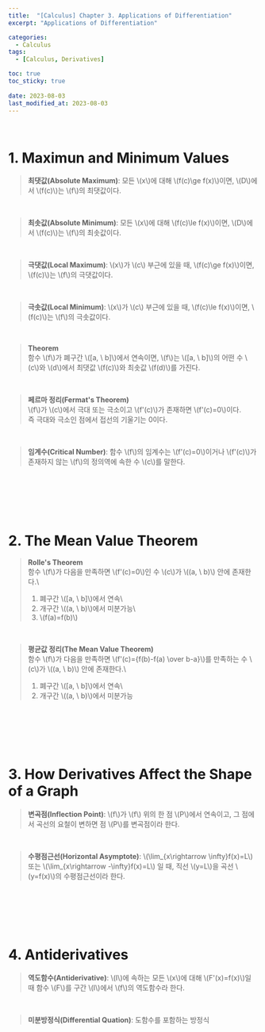 ```yaml
---
title:  "[Calculus] Chapter 3. Applications of Differentiation"
excerpt: "Applications of Differentiation"

categories:
  - Calculus
tags:
  - [Calculus, Derivatives]

toc: true
toc_sticky: true
 
date: 2023-08-03
last_modified_at: 2023-08-03
---
```


&nbsp;

# 1. Maximun and Minimum Values
> **최댓값(Absolute Maximum)**: 모든 \\(x\\)에 대해 \\(f(c)\ge f(x)\\)이면, \\(D\\)에서 \\(f(c)\\)는 \\(f\\)의 최댓값이다.

&nbsp;

> **최솟값(Absolute Minimum)**: 모든 \\(x\\)에 대해 \\(f(c)\le f(x)\\)이면, \\(D\\)에서 \\(f(c)\\)는 \\(f\\)의 최솟값이다.

&nbsp;

> **극댓값(Local Maximum)**: \\(x\\)가 \\(c\\) 부근에 있을 때, \\(f(c)\ge f(x)\\)이면, \\(f(c)\\)는 \\(f\\)의 극댓값이다.

&nbsp;

> **극솟값(Local Minimum)**: \\(x\\)가 \\(c\\) 부근에 있을 때, \\(f(c)\le f(x)\\)이면, \\(f(c)\\)는 \\(f\\)의 극솟값이다.

&nbsp;

> **Theorem**\
> 함수 \\(f\\)가 폐구간 \\([a, \ b]\\)에서 연속이면, \\(f\\)는 \\([a, \ b]\\)의 어떤 수 \\(c\\)와 \\(d\\)에서 최댓값 \\(f(c)\\)와 최솟값 \\(f(d)\\)를 가진다.

&nbsp;

> **페르마 정리(Fermat's Theorem)**\
> \\(f\\)가 \\(c\\)에서 극대 또는 극소이고 \\(f'(c)\\)가 존재하면 \\(f'(c)=0\\)이다.\
> 즉 극대와 극소인 점에서 접선의 기울기는 0이다.

&nbsp;

> **임계수(Critical Number)**: 함수 \\(f\\)의 임계수는 \\(f'(c)=0\\)이거나 \\(f'(c)\\)가 존재하지 않는 \\(f\\)의 정의역에 속한 수 \\(c\\)를 말한다.

&nbsp;

&nbsp;

&nbsp;

# 2. The Mean Value Theorem
> **Rolle's Theorem**\
> 함수 \\(f\\)가 다음을 만족하면 \\(f'(c)=0\\)인 수 \\(c\\)가 \\((a, \ b)\\) 안에 존재한다.\
> 1. 폐구간 \\([a, \ b]\\)에서 연속\
> 2. 개구간 \\((a, \ b)\\)에서 미분가능\
> 3. \\(f(a)=f(b)\\)

&nbsp;

> **평균값 정리(The Mean Value Theorem)**\
> 함수 \\(f\\)가 다음을 만족하면 \\(f'(c)={f(b)-f(a) \over b-a}\\)를 만족하는 수 \\(c\\)가 \\((a, \ b)\\) 안에 존재한다.\
> 1. 폐구간 \\([a, \ b]\\)에서 연속\
> 2. 개구간 \\((a, \ b)\\)에서 미분가능

&nbsp;

&nbsp;

&nbsp;

# 3. How Derivatives Affect the Shape of a Graph
> **변곡점(Inflection Point)**: \\(f\\)가 \\(f\\) 위의 한 점 \\(P\\)에서 연속이고, 그 점에서 곡선의 요철이 변하면 점 \\(P\\)를 변곡점이라 한다.

&nbsp;

> **수평점근선(Horizontal Asymptote)**: \\(\lim_{x\rightarrow \infty}f(x)=L\\) 또는 \\(\lim_{x\rightarrow -\infty}f(x)=L\\) 일 때, 직선 \\(y=L\\)을 곡선 \\(y=f(x)\\)의 수평점근선이라 한다.

&nbsp;

&nbsp;

&nbsp;

# 4. Antiderivatives
> **역도함수(Antiderivative)**: \\(I\\)에 속하는 모든 \\(x\\)에 대해 \\(F'(x)=f(x)\\)일 때 함수 \\(F\\)를 구간 \\(I\\)에서 \\(f\\)의 역도함수라 한다.

&nbsp;

> **미분방정식(Differential Quation)**: 도함수를 포함하는 방정식
